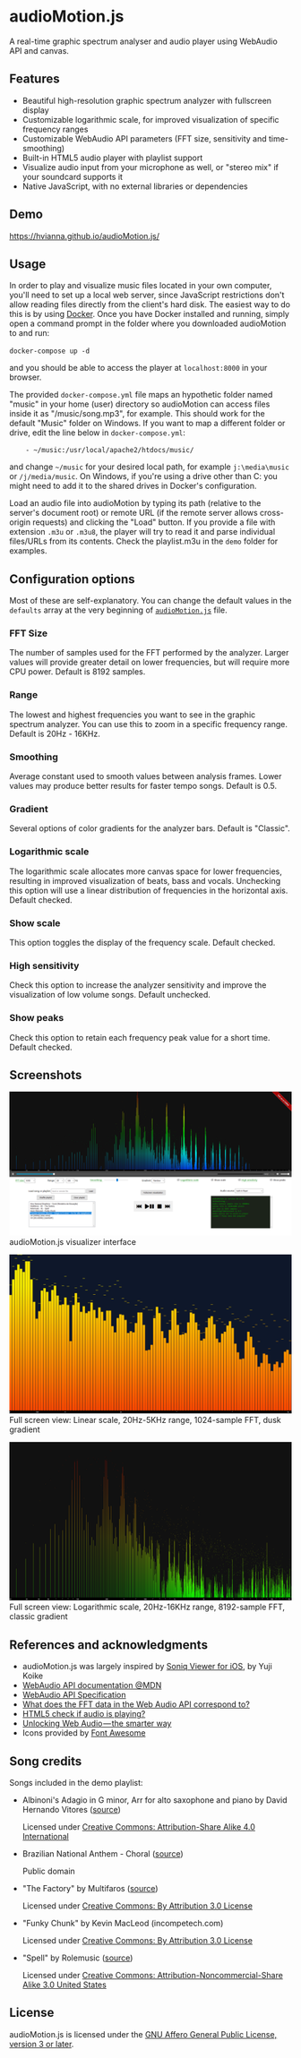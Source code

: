 audioMotion.js
==============

A real-time graphic spectrum analyser and audio player using WebAudio API and canvas.

## Features

* Beautiful high-resolution graphic spectrum analyzer with fullscreen display
* Customizable logarithmic scale, for improved visualization of specific frequency ranges
* Customizable WebAudio API parameters (FFT size, sensitivity and time-smoothing)
* Built-in HTML5 audio player with playlist support
* Visualize audio input from your microphone as well, or "stereo mix" if your soundcard supports it
* Native JavaScript, with no external libraries or dependencies

## Demo

https://hvianna.github.io/audioMotion.js/

## Usage

In order to play and visualize music files located in your own computer, you'll need to set up a local web server, since JavaScript 
restrictions don't allow reading files directly from the client's hard disk. The easiest way to do this is by using [Docker](https://www.docker.com/). Once you have Docker installed and running, simply open a command prompt in the folder where you downloaded audioMotion to and run:

`docker-compose up -d`

and you should be able to access the player at `localhost:8000` in your browser.

The provided `docker-compose.yml` file maps an hypothetic folder named "music" in your home (user) directory so audioMotion can access files inside it as "/music/song.mp3", for example. This should work for the default "Music" folder on Windows. If you want to map a different
folder or drive, edit the line below in `docker-compose.yml`:

```
    - ~/music:/usr/local/apache2/htdocs/music/
```

and change `~/music` for your desired local path, for example `j:\media\music` or `/j/media/music`. On Windows, if you're using a drive other than C: you might need to add it to the shared drives in Docker's configuration.

Load an audio file into audioMotion by typing its path (relative to the server's document root) or remote URL (if the remote server allows cross-origin requests) and clicking the "Load" button. If you provide a file with extension `.m3u` or `.m3u8`, the player will try to read it and parse
individual files/URLs from its contents. Check the playlist.m3u in the `demo` folder for examples.

## Configuration options

Most of these are self-explanatory. You can change the default values in the `defaults` array at the very beginning of [`audioMotion.js`](https://github.com/hvianna/audioMotion.js/blob/master/audioMotion.js#L26) file.

### FFT Size

The number of samples used for the FFT performed by the analyzer. Larger values will provide greater detail on lower frequencies, but will require more CPU power. Default is 8192 samples.

### Range

The lowest and highest frequencies you want to see in the graphic spectrum analyzer. You can use this to zoom in a specific frequency range. Default is 20Hz - 16KHz.

### Smoothing

Average constant used to smooth values between analysis frames. Lower values may produce better	results for faster tempo songs. Default is 0.5.

### Gradient

Several options of color gradients for the analyzer bars. Default is "Classic".

### Logarithmic scale

The logarithmic scale allocates more canvas space for lower frequencies, resulting in improved visualization of beats, bass and vocals. Unchecking this option will use a linear distribution of frequencies in the horizontal axis. Default checked.

### Show scale

This option toggles the display of the frequency scale. Default checked.

### High sensitivity

Check this option to increase the analyzer sensitivity and improve the visualization of low volume songs. Default unchecked.

### Show peaks

Check this option to retain each frequency peak value for a short time. Default checked.

## Screenshots

![screenshot1](screenshot1.png "audioMotion.js visualizer interface")
audioMotion.js visualizer interface

![screenshot2](screenshot2.png "Full screen view: Linear scale, 20Hz-5KHz range, 1024-sample FFT, dusk gradient")
Full screen view: Linear scale, 20Hz-5KHz range, 1024-sample FFT, dusk gradient

![screenshot3](screenshot3.png "Full screen view: Logarithmic scale, 20Hz-16KHz range, 8192-sample FFT, classic gradient")
Full screen view: Logarithmic scale, 20Hz-16KHz range, 8192-sample FFT, classic gradient

## References and acknowledgments

* audioMotion.js was largely inspired by [Soniq Viewer for iOS](https://itunes.apple.com/us/app/soniq-viewer/id448343005), by Yuji Koike
* [WebAudio API documentation @MDN](https://developer.mozilla.org/en-US/docs/Web/API/Web_Audio_API)
* [WebAudio API Specification](https://webaudio.github.io/web-audio-api/)
* [What does the FFT data in the Web Audio API correspond to?](https://stackoverflow.com/a/14789992/2370385)
* [HTML5 check if audio is playing?](https://stackoverflow.com/a/46117824/2370385)
* [Unlocking Web Audio — the smarter way](https://hackernoon.com/unlocking-web-audio-the-smarter-way-8858218c0e09)
* Icons provided by [Font Awesome](https://fontawesome.com/)

## Song credits

Songs included in the demo playlist:

* Albinoni's Adagio in G minor, Arr for alto saxophone and piano by David Hernando Vitores ([source](https://commons.wikimedia.org/wiki/File:Tomaso_Giovanni_Albinoni_-_Adagio_in_G_minor_-_Arr_for_alto_saxophone_and_piano_-_David_Hernando_Vitores.ogg))

  Licensed under [Creative Commons: Attribution-Share Alike 4.0 International](https://creativecommons.org/licenses/by-sa/4.0/deed.en)

* Brazilian National Anthem - Choral ([source](http://www.dominiopublico.gov.br/pesquisa/DetalheObraForm.do?select_action=&co_obra=2480))
  
  Public domain
  
* "The Factory" by Multifaros ([source](https://archive.org/details/The_Factory-3613))

  Licensed under [Creative Commons: By Attribution 3.0 License](http://creativecommons.org/licenses/by/3.0/)
  
* "Funky Chunk" by Kevin MacLeod (incompetech.com)

  Licensed under [Creative Commons: By Attribution 3.0 License](http://creativecommons.org/licenses/by/3.0/)
  
* "Spell" by Rolemusic ([source](https://archive.org/details/Straw_Fields-8753))

  Licensed under [Creative Commons: Attribution-Noncommercial-Share Alike 3.0 United States](http://creativecommons.org/licenses/by-nc-sa/3.0/us/)
  

## License

audioMotion.js is licensed under the [GNU Affero General Public License, version 3 or later](https://www.gnu.org/licenses/agpl.html).